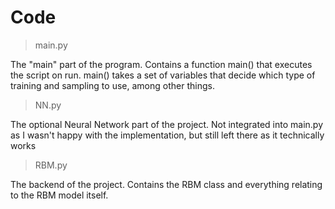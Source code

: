 # Code

>main.py

The "main" part of the program. Contains a function main() that executes the script on run. main() takes a set of variables that decide which type of training and sampling to use, among other things.

>NN.py

The optional Neural Network part of the project. Not integrated into main.py as I wasn't happy with the implementation, but still left there as it technically works

>RBM.py

The backend of the project. Contains the RBM class and everything relating to the RBM model itself.